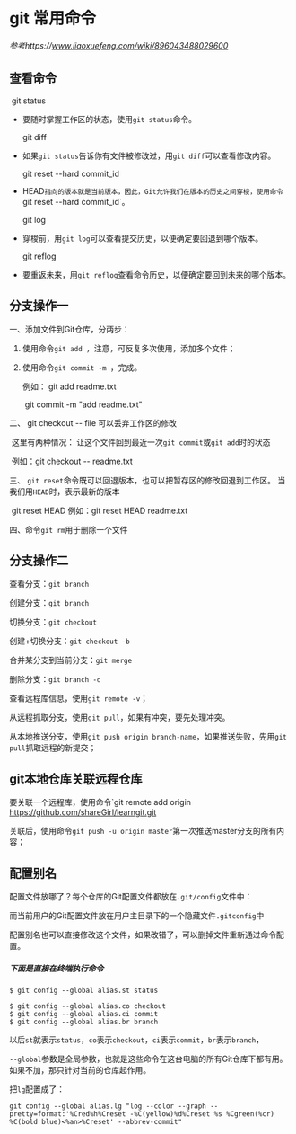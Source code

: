 # git 常用命令

###### 参考https://www.liaoxuefeng.com/wiki/896043488029600

## 查看命令

​       git status 

- 要随时掌握工作区的状态，使用`git status`命令。

  git diff

- 如果`git status`告诉你有文件被修改过，用`git diff`可以查看修改内容。

  git reset --hard commit_id

- HEAD`指向的版本就是当前版本，因此，Git允许我们在版本的历史之间穿梭，使用命令`git reset --hard commit_id`。

  git log

- 穿梭前，用`git log`可以查看提交历史，以便确定要回退到哪个版本。

  git reflog

- 要重返未来，用`git reflog`查看命令历史，以便确定要回到未来的哪个版本。

## 分支操作一

一、添加文件到Git仓库，分两步：

1. 使用命令`git add `，注意，可反复多次使用，添加多个文件；

2. 使用命令`git commit -m `，完成。

   例如： git add readme.txt 

   ​			 git commit -m "add readme.txt"

二、 git checkout -- file  可以丢弃工作区的修改

​	这里有两种情况： 让这个文件回到最近一次`git commit`或`git add`时的状态

​	例如：git checkout -- readme.txt

三、 `git reset`命令既可以回退版本，也可以把暂存区的修改回退到工作区。	当我们用`HEAD`时，表示最新的版本

​	git reset HEAD <file>      例如：git reset HEAD readme.txt

四、命令`git rm`用于删除一个文件

## 分支操作二

查看分支：`git branch`

创建分支：`git branch   ` <name>

切换分支：`git checkout ` <name>

创建+切换分支：`git checkout -b ` <name> 

合并某分支到当前分支：`git merge ` <name>

删除分支：`git branch -d ` <name>

查看远程库信息，使用`git remote -v`；

从远程抓取分支，使用`git pull`，如果有冲突，要先处理冲突。

从本地推送分支，使用`git push origin branch-name`，如果推送失败，先用`git pull`抓取远程的新提交；

## git本地仓库关联远程仓库

要关联一个远程库，使用命令`git remote add origin https://github.com/shareGirl/learngit.git

关联后，使用命令`git push -u origin master`第一次推送master分支的所有内容；

## 配置别名

配置文件放哪了？每个仓库的Git配置文件都放在`.git/config`文件中：

而当前用户的Git配置文件放在用户主目录下的一个隐藏文件`.gitconfig`中

配置别名也可以直接修改这个文件，如果改错了，可以删掉文件重新通过命令配置。

##### 下面是直接在终端执行命令

```
$ git config --global alias.st status
```

```
$ git config --global alias.co checkout
$ git config --global alias.ci commit
$ git config --global alias.br branch
```

以后`st`就表示`status`，`co`表示`checkout`，`ci`表示`commit`，`br`表示`branch`，

​	`--global`参数是全局参数，也就是这些命令在这台电脑的所有Git仓库下都有用。如果不加，那只针对当前的仓库起作用。

把`lg`配置成了：

```
git config --global alias.lg "log --color --graph --pretty=format:'%Cred%h%Creset -%C(yellow)%d%Creset %s %Cgreen(%cr) %C(bold blue)<%an>%Creset' --abbrev-commit"
```

   





